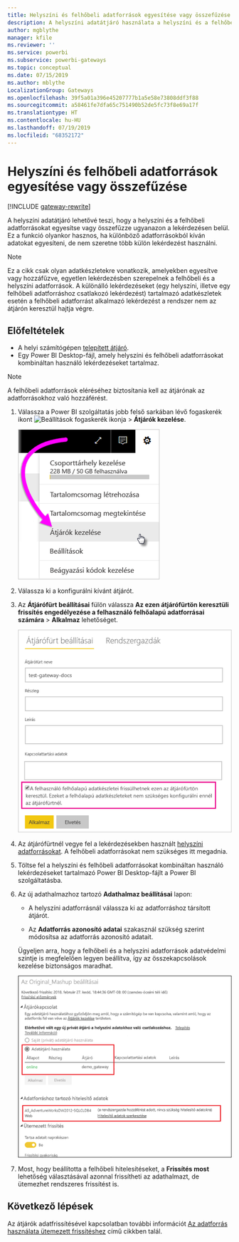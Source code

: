 ```yaml
---
title: Helyszíni és felhőbeli adatforrások egyesítése vagy összefűzése
description: A helyszíni adatátjáró használata a helyszíni és a felhőbeli adatforrások egyesítésére vagy összeűzésére egyetlen lekérdezésbe.
author: mgblythe
manager: kfile
ms.reviewer: ''
ms.service: powerbi
ms.subservice: powerbi-gateways
ms.topic: conceptual
ms.date: 07/15/2019
ms.author: mblythe
LocalizationGroup: Gateways
ms.openlocfilehash: 39f5a01a396e45207777b1a5e58e73808ddf3f88
ms.sourcegitcommit: a58461fe7dfa65c751490b52de5fc73f8e69a17f
ms.translationtype: HT
ms.contentlocale: hu-HU
ms.lasthandoff: 07/19/2019
ms.locfileid: "68352172"
---
```

# <a name="merge-or-append-on-premises-and-cloud-data-sources"></a>Helyszíni és felhőbeli adatforrások egyesítése vagy összefűzése

[!INCLUDE [gateway-rewrite](includes/gateway-rewrite.md)]

A helyszíni adatátjáró lehetővé teszi, hogy a helyszíni és a felhőbeli adatforrásokat egyesítse vagy összefűzze ugyanazon a lekérdezésen belül. Ez a funkció olyankor hasznos, ha különböző adatforrásokból kíván adatokat egyesíteni, de nem szeretne több külön lekérdezést használni.

>[!NOTE]
>Ez a cikk csak olyan adatkészletekre vonatkozik, amelyekben egyesítve vagy hozzáfűzve, egyetlen lekérdezésben szerepelnek a felhőbeli és a helyszíni adatforrások. A különálló lekérdezéseket (egy helyszíni, illetve egy felhőbeli adatforráshoz csatlakozó lekérdezést) tartalmazó adatkészletek esetén a felhőbeli adatforrást alkalmazó lekérdezést a rendszer nem az átjárón keresztül hajtja végre.

## <a name="prerequisites"></a>Előfeltételek

- A helyi számítógépen [telepített átjáró](/data-integration/gateway/service-gateway-install).
- Egy Power BI Desktop-fájl, amely helyszíni és felhőbeli adatforrásokat kombináltan használó lekérdezéseket tartalmaz.

>[!NOTE]
>A felhőbeli adatforrások eléréséhez biztosítania kell az átjárónak az adatforrásokhoz való hozzáférést.

1. Válassza a Power BI szolgáltatás jobb felső sarkában lévő fogaskerék ikont ![Beállítások fogaskerék ikonja](media/service-gateway-mashup-on-premises-cloud/icon-gear.png) > **Átjárók kezelése**.

    ![Átjárók kezelése](media/service-gateway-mashup-on-premises-cloud/manage-gateways.png)

2. Válassza ki a konfigurálni kívánt átjárót.

3. Az **Átjárófürt beállításai** fülön válassza **Az ezen átjárófürtön keresztüli frissítés engedélyezése a felhasználó felhőalapú adatforrásai számára** > **Alkalmaz** lehetőséget.

    ![Frissítés az átjárófürtön keresztül](media/service-gateway-mashup-on-premises-cloud/refresh-gateway-cluster.png)

4. Az átjárófürtnél vegye fel a lekérdezésekben használt [helyszíni adatforrásokat](service-gateway-enterprise-manage-scheduled-refresh.md#add-a-data-source). A felhőbeli adatforrásokat nem szükséges itt megadnia.

5. Töltse fel a helyszíni és felhőbeli adatforrásokat kombináltan használó lekérdezéseket tartalmazó Power BI Desktop-fájlt a Power BI szolgáltatásba.

6. Az új adathalmazhoz tartozó **Adathalmaz beállításai** lapon:

   - A helyszíni adatforrásnál válassza ki az adatforráshoz társított átjárót.

   - Az **Adatforrás azonosító adatai** szakasznál szükség szerint módosítsa az adatforrás azonosító adatait.

    Ügyeljen arra, hogy a felhőbeli és a helyszíni adatforrások adatvédelmi szintje is megfelelően legyen beállítva, így az összekapcsolások kezelése biztonságos maradhat.

     ![Adathalmaz beállításai](media/service-gateway-mashup-on-premises-cloud/dataset-settings.png)

7. Most, hogy beállította a felhőbeli hitelesítéseket, a **Frissítés most** lehetőség választásával azonnal frissítheti az adathalmazt, de ütemezhet rendszeres frissítést is.

## <a name="next-steps"></a>Következő lépések

Az átjárók adatfrissítésével kapcsolatban további információt [Az adatforrás használata ütemezett frissítéshez](service-gateway-enterprise-manage-scheduled-refresh.md#using-the-data-source-for-scheduled-refresh) című cikkben talál.
